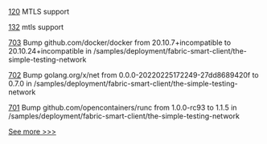 
[120](https://github.com/hyperledger/firefly-tokens-erc1155/pull/120) MTLS support

[132](https://github.com/hyperledger/firefly-tokens-erc20-erc721/pull/132) mtls support

[703](https://github.com/hyperledger/fabric-private-chaincode/pull/703) Bump github.com/docker/docker from 20.10.7+incompatible to 20.10.24+incompatible in /samples/deployment/fabric-smart-client/the-simple-testing-network

[702](https://github.com/hyperledger/fabric-private-chaincode/pull/702) Bump golang.org/x/net from 0.0.0-20220225172249-27dd8689420f to 0.7.0 in /samples/deployment/fabric-smart-client/the-simple-testing-network

[701](https://github.com/hyperledger/fabric-private-chaincode/pull/701) Bump github.com/opencontainers/runc from 1.0.0-rc93 to 1.1.5 in /samples/deployment/fabric-smart-client/the-simple-testing-network


[See more >>>](https://start-here.hyperledger.org/pull-requests)
